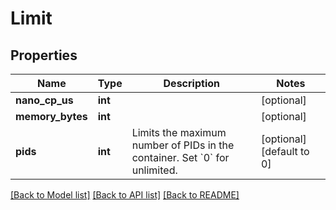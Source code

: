 # Limit

## Properties
Name | Type | Description | Notes
------------ | ------------- | ------------- | -------------
**nano_cp_us** | **int** |  | [optional] 
**memory_bytes** | **int** |  | [optional] 
**pids** | **int** | Limits the maximum number of PIDs in the container. Set &#x60;0&#x60; for unlimited. | [optional] [default to 0]

[[Back to Model list]](../README.md#documentation-for-models) [[Back to API list]](../README.md#documentation-for-api-endpoints) [[Back to README]](../README.md)



